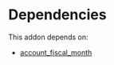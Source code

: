 # Dependencies

This addon depends on:

- [account_fiscal_month](../../odoo-bringout-oca-account-financial-tools-account_fiscal_month)
